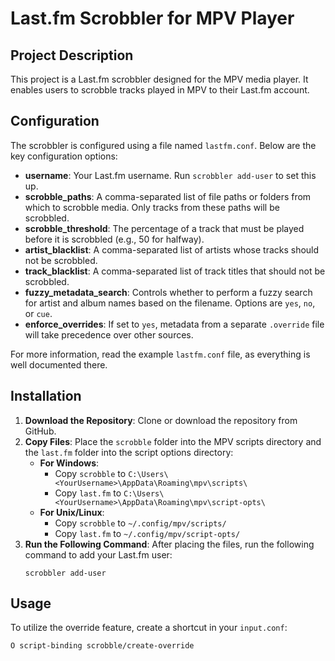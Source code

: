 # Last.fm Scrobbler for MPV Player

## Project Description
This project is a Last.fm scrobbler designed for the MPV media player. It enables users to scrobble tracks played in MPV to their Last.fm account.

## Configuration
The scrobbler is configured using a file named `lastfm.conf`. Below are the key configuration options:

- **username**: Your Last.fm username. Run `scrobbler add-user` to set this up.
- **scrobble_paths**: A comma-separated list of file paths or folders from which to scrobble media. Only tracks from these paths will be scrobbled.
- **scrobble_threshold**: The percentage of a track that must be played before it is scrobbled (e.g., 50 for halfway).
- **artist_blacklist**: A comma-separated list of artists whose tracks should not be scrobbled.
- **track_blacklist**: A comma-separated list of track titles that should not be scrobbled.
- **fuzzy_metadata_search**: Controls whether to perform a fuzzy search for artist and album names based on the filename. Options are `yes`, `no`, or `cue`.
- **enforce_overrides**: If set to `yes`, metadata from a separate `.override` file will take precedence over other sources.

For more information, read the example `lastfm.conf` file, as everything is well documented there.

## Installation
1. **Download the Repository**: Clone or download the repository from GitHub.
2. **Copy Files**: Place the `scrobble` folder into the MPV scripts directory and the `last.fm` folder into the script options directory:
   - **For Windows**: 
     - Copy `scrobble` to `C:\Users\<YourUsername>\AppData\Roaming\mpv\scripts\`
     - Copy `last.fm` to `C:\Users\<YourUsername>\AppData\Roaming\mpv\script-opts\`
   - **For Unix/Linux**: 
     - Copy `scrobble` to `~/.config/mpv/scripts/`
     - Copy `last.fm` to `~/.config/mpv/script-opts/`
3. **Run the Following Command**: After placing the files, run the following command to add your Last.fm user:
   ```
   scrobbler add-user
   ```

## Usage
To utilize the override feature, create a shortcut in your `input.conf`:
```
O script-binding scrobble/create-override
```